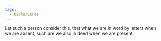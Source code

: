 ```yaml
---
tags:
  - bible/verse
---
```

Let such a person consider this, that what we are in word by letters when we are absent, such are we also in deed when we are present.